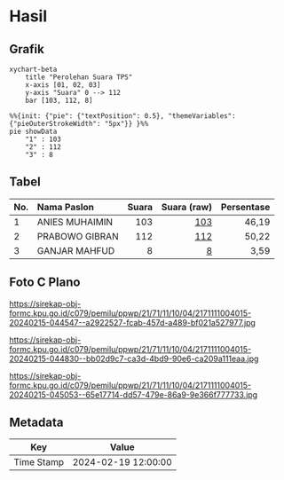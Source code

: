 # Hasil

## Grafik

```mermaid
xychart-beta
    title "Perolehan Suara TPS"
    x-axis [01, 02, 03]
    y-axis "Suara" 0 --> 112
    bar [103, 112, 8]
```

```mermaid
%%{init: {"pie": {"textPosition": 0.5}, "themeVariables": {"pieOuterStrokeWidth": "5px"}} }%%
pie showData
    "1" : 103
    "2" : 112
    "3" : 8
```

## Tabel

| No. | Nama Paslon    | Suara | Suara (raw) | Persentase |
|:--- |:-------------- | -----:| -----------:| ----------:|
| 1   | ANIES MUHAIMIN | 103   | [103][p-1]  | 46,19      |
| 2   | PRABOWO GIBRAN | 112   | [112][p-2]  | 50,22      |
| 3   | GANJAR MAHFUD  | 8     | [8][p-3]    | 3,59       |


[p-1]: https://github.com/gigit-pemilu/pemilu-2024-21-kepulauan-riau/blob/main/pilpres/hitung-suara/sub/21-kepulauan-riau/sub/71-kota-batam/sub/11-sagulung/sub/1004-sagulung-kota/sub/015-tps/sub/paslon-1.txt
[p-2]: https://github.com/gigit-pemilu/pemilu-2024-21-kepulauan-riau/blob/main/pilpres/hitung-suara/sub/21-kepulauan-riau/sub/71-kota-batam/sub/11-sagulung/sub/1004-sagulung-kota/sub/015-tps/sub/paslon-2.txt
[p-3]: https://github.com/gigit-pemilu/pemilu-2024-21-kepulauan-riau/blob/main/pilpres/hitung-suara/sub/21-kepulauan-riau/sub/71-kota-batam/sub/11-sagulung/sub/1004-sagulung-kota/sub/015-tps/sub/paslon-3.txt

## Foto C Plano

https://sirekap-obj-formc.kpu.go.id/c079/pemilu/ppwp/21/71/11/10/04/2171111004015-20240215-044547--a2922527-fcab-457d-a489-bf021a527977.jpg

https://sirekap-obj-formc.kpu.go.id/c079/pemilu/ppwp/21/71/11/10/04/2171111004015-20240215-044830--bb02d9c7-ca3d-4bd9-90e6-ca209a111eaa.jpg

https://sirekap-obj-formc.kpu.go.id/c079/pemilu/ppwp/21/71/11/10/04/2171111004015-20240215-045053--65e17714-dd57-479e-86a9-9e366f777733.jpg


## Metadata

| Key        | Value               |
| ---------- | ------------------- |
| Time Stamp | 2024-02-19 12:00:00 |



